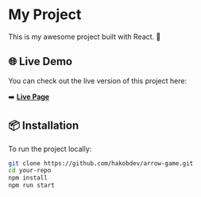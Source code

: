 # My Project

This is my awesome project built with React. 🎉

## 🌐 Live Demo

You can check out the live version of this project here:

➡️ **[Live Page](https://hakobdev.github.io/arrow-game)**

## 📦 Installation

To run the project locally:

```sh
git clone https://github.com/hakobdev/arrow-game.git
cd your-repo
npm install
npm run start
```
